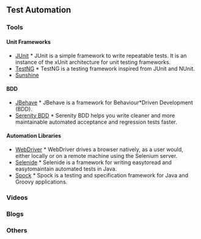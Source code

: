 ## Test Automation

### Tools

#### Unit Frameworks
* [JUnit](https://junit.org/junit5/) * JUnit is a simple framework to write repeatable tests. It is an instance of the xUnit architecture for unit testing frameworks.
* [TestNG](http://testng.org/) * TestNG is a testing framework inspired from JUnit and NUnit.
* [Sunshine](https://github.com/tatools/sunshine/)

#### BDD
* [JBehave](https://jbehave.org/) * JBehave is a framework for Behaviour*Driven Development (BDD).
* [Serenity BDD](http://www.thucydides.info/#/) * Serenity BDD helps you write cleaner and more maintainable automated acceptance and regression tests faster.

#### Automation Libraries
* [WebDriver](https://www.selenium.dev/documentation/en/webdriver/) * WebDriver drives a browser natively, as a user would, either locally or on a remote machine using the Selenium server.
* [Selenide](https://github.com/selenide/selenide) * Selenide is a framework for writing easy*to*read and easy*to*maintain automated tests in Java.
* [Spock](http://spockframework.org/) * Spock is a testing and specification framework for Java and Groovy applications.

### Videos

### Blogs

### Others
